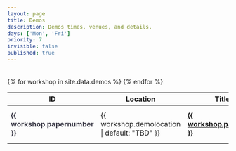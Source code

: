 ```yaml
---
layout: page
title: Demos
description: Demos times, venues, and details.
days: ['Mon', 'Fri']
priority: 7
invisible: false
published: true
---
```



<div style="display: block; width: 100%; height: 20px;"></div>

<table class="table table-striped table-workshop">
    <thead>
        <tr>
            <th width="5%" align="center">ID</th>
            <th width="15%">Location</th>
            <th width="40%">Title</th>
            <!-- <th width="20%">Website</th> -->
            <th width="15%">Day</th>
            <th width="15%">Time</th>
        </tr>
    </thead>
    <tbody>
        {% for workshop in site.data.demos %}
        <tr>
            <td><span style="font-weight:bold; color: #3a3946;"> {{ workshop.papernumber }} </span></td>
            <td>{{ workshop.demolocation | default: "TBD" }}</td>
            <td>
                <a href="{{ site.baseurl }}{{ workshop.link }}">
                <strong>{{ workshop.papertitle }}</strong>
                </a>
            </td>
            <!-- <td>{{ workshop.papertitle }}</td> -->
            <!-- <td style="word-break: break-all;">
                <a href="{{ workshop.link }}">
                    {{ workshop.link }}
                </a>
            </td> -->
             <td>{{ workshop.demoday | default: "TBD"}}</td>
             <td>{{ workshop.time | default: "TBD" }}</td>
        </tr>
        {% endfor %}
    </tbody>
</table>

<span style="color:white; font-size:50px;">&nbsp;</span><br>

<!-- <div style="text-align: center;">
    <img alt="Lely" src="/2024/images/demos.png" style="width: 50%;" />
</div>


<span style="color:white; font-size:50px;">&nbsp;</span><br>
<span style="color:white; font-size:50px;">&nbsp;</span><br>
<span style="color:white; font-size:50px;">&nbsp;</span><br>
<span style="color:white; font-size:50px;">&nbsp;</span><br> -->


<!-- <script>
var coll = document.getElementsByClassName("collapsible");
var i;

for (i = 0; i < coll.length; i++) {
  coll[i].addEventListener("click", function() {
    this.classList.toggle("active");
    this.style.display = "none";
    var content = this.nextElementSibling;
    //if (content.style.display === "block") {
    //  content.style.display = "none";
    //} else {
    //  content.style.display = "block";
    //}
    var c = this.parentElement;
    c.innerHTML = content.innerHTML;
    });
}
</script> -->

